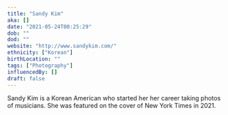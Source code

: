```yaml
---
title: "Sandy Kim"
aka: []
date: "2021-05-24T00:25:29"
dob: ""
dod: ""
website: "http://www.sandykim.com/"
ethnicity: ["Korean"]
birthLocation: ""
tags: ["Photography"]
influencedBy: []
draft: false
---
```


Sandy Kim is a Korean American who started her her career taking photos of musicians. She was featured on the cover of New York Times in 2021.
